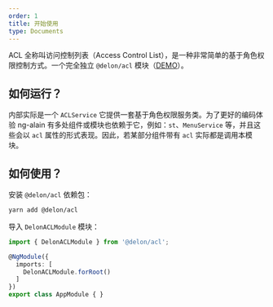 ```yaml
---
order: 1
title: 开始使用
type: Documents
---
```


ACL 全称叫访问控制列表（Access Control List），是一种非常简单的基于角色权限控制方式。一个完全独立 `@delon/acl` 模块（[DEMO](//cipchk.github.io/ng-alain/#/logics/acl)）。

## 如何运行？

内部实际是一个 `ACLService` 它提供一套基于角色权限服务类。为了更好的编码体验 ng-alain 有多处组件或模块也依赖于它，例如：`st`、`MenuService` 等，并且这些会以 `acl` 属性的形式表现。因此，若某部分组件带有 `acl` 实际都是调用本模块。

## 如何使用？

安装 `@delon/acl` 依赖包：

```bash
yarn add @delon/acl
```

导入 `DelonACLModule` 模块：

```typescript
import { DelonACLModule } from '@delon/acl';

@NgModule({
  imports: [
    DelonACLModule.forRoot()
  ]
})
export class AppModule { }
```
